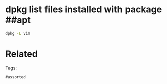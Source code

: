 # dpkg list files installed with package ##apt
```bash
dpkg -L vim
```

# Related


Tags:

    #assorted
